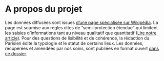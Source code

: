 # A propos du projet

Les données diffusées sont issues [d’une page spécialisée sur Wikipédia](https://en.wikipedia.org/wiki/Template:Russo-Ukrainian_War_detailed_map). La page est soumise aux règles dites de “semi-protection étendue” qui limitent les saisies d’informations tant au niveau qualitatif que quantitatif ([Lire notre article](https://www.leparisien.fr/)). Pour des questions de lisibilité et de cohérence, la rédaction du Parisien édite la typologie et le statut de certains lieux. Les données, récupérées et amendées par nos soins, sont publiées en format ouvert [dans ce dossier](https://github.com/DataInnovationLeParisien/War_in_Ukraine_wikipedia/tree/main/data).


